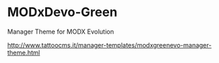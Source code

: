 MODxDevo-Green
==============

Manager Theme for MODX Evolution 

http://www.tattoocms.it/manager-templates/modxgreenevo-manager-theme.html
